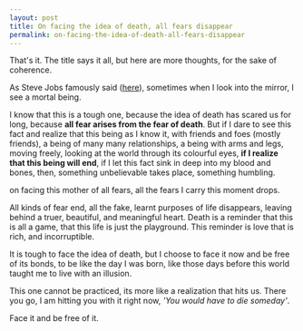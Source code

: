 ```yaml
---
layout: post
title: On facing the idea of death, all fears disappear
permalink: on-facing-the-idea-of-death-all-fears-disappear
---
```


That's it. The title says it all, but here are more thoughts, for the sake of coherence.

As Steve Jobs famously said ([here](https://youtu.be/UF8uR6Z6KLc)), sometimes when I look into the mirror, I see a mortal being.

I know that this is a tough one, because the idea of death has scared us for long, because **all fear arises from the fear of death**. But if I dare to see this fact and realize that this being as I know it, with friends and foes (mostly friends), a being of many many relationships, a being with arms and legs, moving freely, looking at the world through its colourful eyes, **if I realize that this being will end**, if I let this fact sink in deep into my blood and bones, then, something unbelievable takes place, something humbling.

<p class="message">
on facing this mother of all fears, all the fears I carry this moment drops.
</p>

All kinds of fear end, all the fake, learnt purposes of life disappears, leaving behind a truer, beautiful, and meaningful heart. Death is a reminder that this is all a game, that this life is just the playground. This reminder is love that is rich, and incorruptible.

It is tough to face the idea of death, but I choose to face it now and be free of its bonds, to be like the day I was born, like those days before this world taught me to live with an illusion.

This one cannot be practiced, its more like a realization that hits us. There you go, I am hitting you with it right now, *'You would have to die someday'*. 

<p class="message">
Face it and be free of it.
</p>
